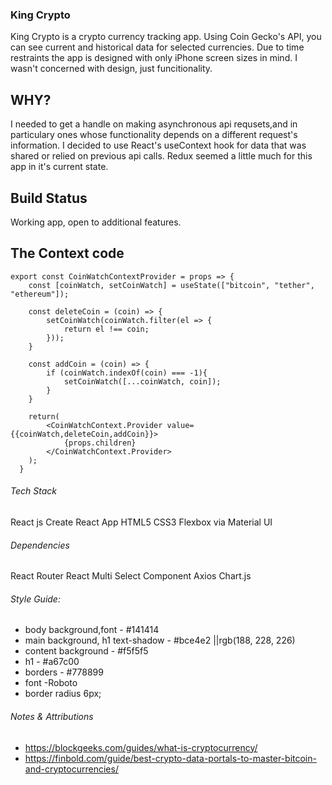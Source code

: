 ### King Crypto
King Crypto is a crypto currency tracking app. Using Coin Gecko's API, you can see current and historical data for selected currencies. Due to time restraints the app is designed with only iPhone screen sizes in mind. I wasn't concerned with design, just funcitionality.

## WHY?
I needed to get a handle on making asynchronous api requsets,and in particulary ones whose functionality depends on a different request's information. I decided to use React's useContext hook for data that was shared or relied on previous api calls. Redux seemed a little much for this app in it's current state.

## Build Status
Working app, open to additional features. 

## The Context code
```
export const CoinWatchContextProvider = props => {
    const [coinWatch, setCoinWatch] = useState(["bitcoin", "tether", "ethereum"]);

    const deleteCoin = (coin) => {
        setCoinWatch(coinWatch.filter(el => {
            return el !== coin;
        }));
    }

    const addCoin = (coin) => {
        if (coinWatch.indexOf(coin) === -1){
            setCoinWatch([...coinWatch, coin]);
        }
    }

    return(
        <CoinWatchContext.Provider value={{coinWatch,deleteCoin,addCoin}}>
            {props.children}
        </CoinWatchContext.Provider>
    );
  }
  ```

###### Tech Stack
React js 
Create React App
HTML5
CSS3
Flexbox via Material UI

###### Dependencies
React Router
React Multi Select Component
Axios
Chart.js

###### Style Guide:
- body background,font -  #141414
- main background, h1 text-shadow - #bce4e2 ||rgb(188, 228, 226)
- content background - #f5f5f5
- h1 - #a67c00
- borders - #778899
- font -Roboto
- border radius 6px;

###### Notes & Attributions
- https://blockgeeks.com/guides/what-is-cryptocurrency/
- https://finbold.com/guide/best-crypto-data-portals-to-master-bitcoin-and-cryptocurrencies/
